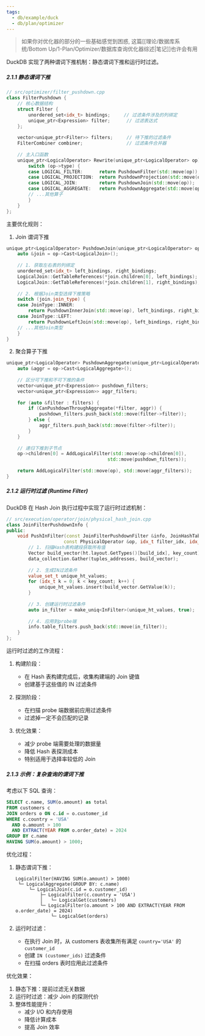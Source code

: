 ```yaml
---
tags:
  - db/example/duck
  - db/plan/optimizer
---
```

> 如果你对优化器的部分的一些基础感觉到困惑, 这篇[[理论/数据库系统/Bottom Up/1-Plan/Optimizer/数据库查询优化器综述|笔记]]也许会有用




DuckDB 实现了两种谓词下推机制：静态谓词下推和运行时过滤。

##### 2.1.1 静态谓词下推
```cpp
// src/optimizer/filter_pushdown.cpp
class FilterPushdown {
    // 核心数据结构
    struct Filter {
        unordered_set<idx_t> bindings;     // 过滤条件涉及的列绑定
        unique_ptr<Expression> filter;      // 过滤表达式
    };
    
    vector<unique_ptr<Filter>> filters;     // 待下推的过滤条件
    FilterCombiner combiner;                // 过滤条件合并器
    
    // 主入口函数
    unique_ptr<LogicalOperator> Rewrite(unique_ptr<LogicalOperator> op) {
        switch (op->type) {
        case LOGICAL_FILTER:      return PushdownFilter(std::move(op));
        case LOGICAL_PROJECTION:  return PushdownProjection(std::move(op));
        case LOGICAL_JOIN:        return PushdownJoin(std::move(op));
        case LOGICAL_AGGREGATE:   return PushdownAggregate(std::move(op));
        // ...其他算子
        }
    }
};
```

主要优化规则：

1. Join 谓词下推
```cpp
unique_ptr<LogicalOperator> PushdownJoin(unique_ptr<LogicalOperator> op) {
    auto &join = op->Cast<LogicalJoin>();
    
    // 1. 获取左右表的列绑定
    unordered_set<idx_t> left_bindings, right_bindings;
    LogicalJoin::GetTableReferences(*join.children[0], left_bindings);
    LogicalJoin::GetTableReferences(*join.children[1], right_bindings);
    
    // 2. 根据Join类型选择下推策略
    switch (join.join_type) {
    case JoinType::INNER:
        return PushdownInnerJoin(std::move(op), left_bindings, right_bindings);
    case JoinType::LEFT:
        return PushdownLeftJoin(std::move(op), left_bindings, right_bindings);
    // ...其他Join类型
    }
}
```

2. 聚合算子下推
```cpp
unique_ptr<LogicalOperator> PushdownAggregate(unique_ptr<LogicalOperator> op) {
    auto &aggr = op->Cast<LogicalAggregate>();
    
    // 区分可下推和不可下推的条件
    vector<unique_ptr<Expression>> pushdown_filters;
    vector<unique_ptr<Expression>> aggr_filters;
    
    for (auto &filter : filters) {
        if (CanPushdownThroughAggregate(*filter, aggr)) {
            pushdown_filters.push_back(std::move(filter->filter));
        } else {
            aggr_filters.push_back(std::move(filter->filter));
        }
    }
    
    // 递归下推到子节点
    op->children[0] = AddLogicalFilter(std::move(op->children[0]), 
                                     std::move(pushdown_filters));
    
    return AddLogicalFilter(std::move(op), std::move(aggr_filters));
}
```

##### 2.1.2 运行时过滤 (Runtime Filter)

DuckDB 在 Hash Join 执行过程中实现了运行时过滤机制：

```cpp
// src/execution/operator/join/physical_hash_join.cpp
class JoinFilterPushdownInfo {
public:
    void PushInFilter(const JoinFilterPushdownFilter &info, JoinHashTable &ht,
                     const PhysicalOperator &op, idx_t filter_idx, idx_t filter_col_idx) {
        // 1. 扫描Hash表构建段获取所有值
        Vector build_vector(ht.layout.GetTypes()[build_idx], key_count);
        data_collection.Gather(tuples_addresses, build_vector);
        
        // 2. 生成IN过滤条件
        value_set_t unique_ht_values;
        for (idx_t k = 0; k < key_count; k++) {
            unique_ht_values.insert(build_vector.GetValue(k));
        }
        
        // 3. 创建运行时过滤条件
        auto in_filter = make_uniq<InFilter>(unique_ht_values, true);
        
        // 4. 应用到probe端
        info.table_filters.push_back(std::move(in_filter));
    }
};
```

运行时过滤的工作流程：

1. 构建阶段：
   - 在 Hash 表构建完成后，收集构建端的 Join 键值
   - 创建基于这些值的 IN 过滤条件

2. 探测阶段：
   - 在扫描 probe 端数据前应用过滤条件
   - 过滤掉一定不会匹配的记录

3. 优化效果：
   - 减少 probe 端需要处理的数据量
   - 降低 Hash 表探测成本
   - 特别适用于选择率较低的 Join

##### 2.1.3 示例：复杂查询的谓词下推

考虑以下 SQL 查询：
```sql
SELECT c.name, SUM(o.amount) as total
FROM customers c 
JOIN orders o ON c.id = o.customer_id
WHERE c.country = 'USA' 
  AND o.amount > 100 
  AND EXTRACT(YEAR FROM o.order_date) = 2024
GROUP BY c.name
HAVING SUM(o.amount) > 1000;
```

优化过程：

1. 静态谓词下推：
   ```
   LogicalFilter(HAVING SUM(o.amount) > 1000)
    └─ LogicalAggregate(GROUP BY: c.name)
        └─ LogicalJoin(c.id = o.customer_id)
            ├─ LogicalFilter(c.country = 'USA')
            │   └─ LogicalGet(customers)
            └─ LogicalFilter(o.amount > 100 AND EXTRACT(YEAR FROM o.order_date) = 2024)
                └─ LogicalGet(orders)
   ```

2. 运行时过滤：
   - 在执行 Join 时，从 customers 表收集所有满足 `country='USA'` 的 `customer_id`
   - 创建 `IN (customer_ids)` 过滤条件
   - 在扫描 orders 表时应用此过滤条件

优化效果：
1. 静态下推：提前过滤无关数据
2. 运行时过滤：减少 Join 的探测代价
3. 整体性能提升：
   - 减少 I/O 和内存使用
   - 降低计算成本
   - 提高 Join 效率